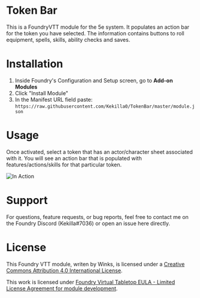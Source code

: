 # Token Bar
This is a FoundryVTT module for the 5e system. It populates an action bar for the token you have selected. The information contains buttons to roll equipment, spells, skills, ability checks and saves.

# Installation
1. Inside Foundry's Configuration and Setup screen, go to **Add-on Modules**
2. Click "Install Module"
3. In the Manifest URL field paste: `https://raw.githubusercontent.com/Kekilla0/TokenBar/master/module.json`

# Usage

Once activated, select a token that has an actor/character sheet associated with it. You will see an action bar that is populated with features/actions/skills for that particular token.

![In Action](https://cdn.discordapp.com/attachments/513918036919713802/719633520292528148/1.gif)


# Support
For questions, feature requests, or bug reports, feel free to contact me on the Foundry Discord (Kekilla#7036) or open an issue here directly.

# License
This Foundry VTT module, writen by Winks, is licensed under a [Creative Commons Attribution 4.0 International License](https://creativecommons.org/licenses/by/4.0/).

This work is licensed under [Foundry Virtual Tabletop EULA - Limited License Agreement for module development](https://foundryvtt.com/article/license/).

